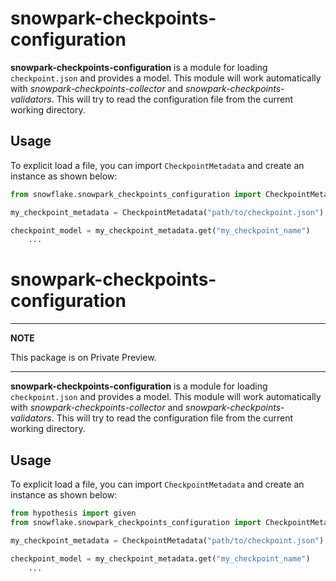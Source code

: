 # snowpark-checkpoints-configuration

**snowpark-checkpoints-configuration** is a module for loading `checkpoint.json` and provides a model. 
This module will work automatically with *snowpark-checkpoints-collector*  and *snowpark-checkpoints-validators*. This will try to read the configuration file from the current working directory.

## Usage

To explicit load a file, you can import  `CheckpointMetadata` and create an instance as shown below:

```python
from snowflake.snowpark_checkpoints_configuration import CheckpointMetadata

my_checkpoint_metadata = CheckpointMetadata("path/to/checkpoint.json")

checkpoint_model = my_checkpoint_metadata.get("my_checkpoint_name")
    ...
```
# snowpark-checkpoints-configuration
---
**NOTE**

This package is on Private Preview.

---

**snowpark-checkpoints-configuration** is a module for loading `checkpoint.json` and provides a model. 
This module will work automatically with *snowpark-checkpoints-collector*  and *snowpark-checkpoints-validators*. This will try to read the configuration file from the current working directory.

## Usage

To explicit load a file, you can import  `CheckpointMetadata` and create an instance as shown below:

```python
from hypothesis import given
from snowflake.snowpark_checkpoints_configuration import CheckpointMetadata

my_checkpoint_metadata = CheckpointMetadata("path/to/checkpoint.json")

checkpoint_model = my_checkpoint_metadata.get("my_checkpoint_name")
    ...
```
